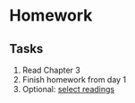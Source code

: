 # Homework

## Tasks

1. Read Chapter 3
1. Finish homework from day 1
1. Optional: [select readings](./reading.md)
